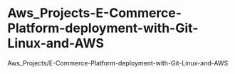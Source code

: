 # Aws_Projects-E-Commerce-Platform-deployment-with-Git-Linux-and-AWS
Aws_Projects/E-Commerce-Platform-deployment-with-Git-Linux-and-AWS
